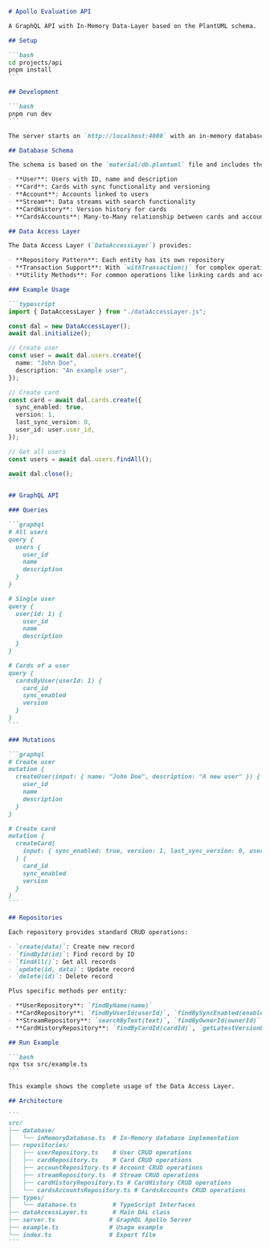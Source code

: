 ````markdown
# Apollo Evaluation API

A GraphQL API with In-Memory Data-Layer based on the PlantUML schema.

## Setup

```bash
cd projects/api
pnpm install
```

## Development

```bash
pnpm run dev
```

The server starts on `http://localhost:4000` with an in-memory database.

## Database Schema

The schema is based on the `material/db.plantuml` file and includes the following entities:

- **User**: Users with ID, name and description
- **Card**: Cards with sync functionality and versioning
- **Account**: Accounts linked to users
- **Stream**: Data streams with search functionality
- **CardHistory**: Version history for cards
- **CardsAccounts**: Many-to-Many relationship between cards and accounts

## Data Access Layer

The Data Access Layer (`DataAccessLayer`) provides:

- **Repository Pattern**: Each entity has its own repository
- **Transaction Support**: With `withTransaction()` for complex operations
- **Utility Methods**: For common operations like linking cards and accounts

### Example Usage

```typescript
import { DataAccessLayer } from "./dataAccessLayer.js";

const dal = new DataAccessLayer();
await dal.initialize();

// Create user
const user = await dal.users.create({
  name: "John Doe",
  description: "An example user",
});

// Create card
const card = await dal.cards.create({
  sync_enabled: true,
  version: 1,
  last_sync_version: 0,
  user_id: user.user_id,
});

// Get all users
const users = await dal.users.findAll();

await dal.close();
```

## GraphQL API

### Queries

```graphql
# All users
query {
  users {
    user_id
    name
    description
  }
}

# Single user
query {
  user(id: 1) {
    user_id
    name
    description
  }
}

# Cards of a user
query {
  cardsByUser(userId: 1) {
    card_id
    sync_enabled
    version
  }
}
```

### Mutations

```graphql
# Create user
mutation {
  createUser(input: { name: "John Doe", description: "A new user" }) {
    user_id
    name
    description
  }
}

# Create card
mutation {
  createCard(
    input: { sync_enabled: true, version: 1, last_sync_version: 0, user_id: 1 }
  ) {
    card_id
    sync_enabled
    version
  }
}
```

## Repositories

Each repository provides standard CRUD operations:

- `create(data)`: Create new record
- `findById(id)`: Find record by ID
- `findAll()`: Get all records
- `update(id, data)`: Update record
- `delete(id)`: Delete record

Plus specific methods per entity:

- **UserRepository**: `findByName(name)`
- **CardRepository**: `findByUserId(userId)`, `findBySyncEnabled(enabled)`
- **StreamRepository**: `searchByText(text)`, `findByOwnerId(ownerId)`
- **CardHistoryRepository**: `findByCardId(cardId)`, `getLatestVersionByCardId(cardId)`

## Run Example

```bash
npx tsx src/example.ts
```

This example shows the complete usage of the Data Access Layer.

## Architecture

```
src/
├── database/
│   └── inMemoryDatabase.ts  # In-Memory database implementation
├── repositories/
│   ├── userRepository.ts    # User CRUD operations
│   ├── cardRepository.ts    # Card CRUD operations
│   ├── accountRepository.ts # Account CRUD operations
│   ├── streamRepository.ts  # Stream CRUD operations
│   ├── cardHistoryRepository.ts # CardHistory CRUD operations
│   └── cardsAccountsRepository.ts # CardsAccounts CRUD operations
├── types/
│   └── database.ts          # TypeScript Interfaces
├── dataAccessLayer.ts       # Main DAL class
├── server.ts               # GraphQL Apollo Server
├── example.ts              # Usage example
└── index.ts                # Export file
```
````
